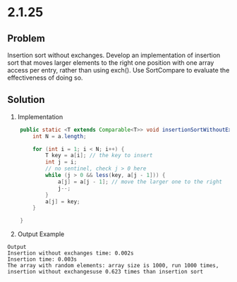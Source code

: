 # 2.1.25

## Problem

Insertion sort without exchanges. Develop an implementation of insertion sort that moves larger elements to the right one position with one array access per entry, rather than using exch(). Use SortCompare to evaluate the effectiveness of doing so.

## Solution

1. Implementation

```java
    public static <T extends Comparable<T>> void insertionSortWithoutExchange(T[] a) {
        int N = a.length;

        for (int i = 1; i < N; i++) {
            T key = a[i]; // the key to insert
            int j = i;
            // no sentinel, check j > 0 here
            while (j > 0 && less(key, a[j - 1])) {
                a[j] = a[j - 1]; // move the larger one to the right
                j--;
            }
            a[j] = key;
        }

    }
```

2. Output Example

```
Output
Insertion without exchanges time: 0.002s
Insertion time: 0.003s
The array with random elements: array size is 1000, run 1000 times, insertion without exchangesuse 0.623 times than insertion sort
```
